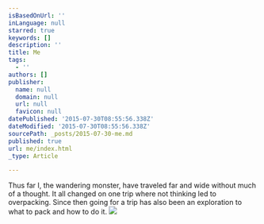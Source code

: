 ```yaml
---
isBasedOnUrl: ''
inLanguage: null
starred: true
keywords: []
description: ''
title: Me
tags:
  - ''
authors: []
publisher:
  name: null
  domain: null
  url: null
  favicon: null
datePublished: '2015-07-30T08:55:56.338Z'
dateModified: '2015-07-30T08:55:56.338Z'
sourcePath: _posts/2015-07-30-me.md
published: true
url: me/index.html
_type: Article

---
```

Thus far I, the wandering monster, have traveled far and wide without much of a thought. It all changed on one trip where not thinking led to overpacking. Since then going for a trip has also been an exploration to what to pack and how to do it.
![](https://the-grid-user-content.s3-us-west-2.amazonaws.com/b9c8ddb6-a34e-4d9f-b4a1-a17210689dca.jpg)